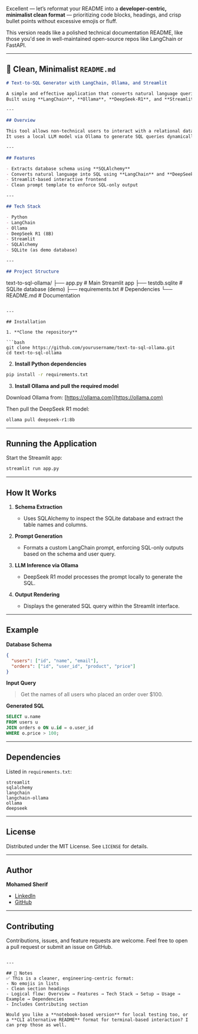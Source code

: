 Excellent — let’s reformat your README into a **developer-centric, minimalist clean format** — prioritizing code blocks, headings, and crisp bullet points without excessive emojis or fluff.

This version reads like a polished technical documentation README, like those you'd see in well-maintained open-source repos like LangChain or FastAPI.

---

## 📄 Clean, Minimalist `README.md`

```markdown
# Text-to-SQL Generator with LangChain, Ollama, and Streamlit

A simple and effective application that converts natural language queries into SQL statements.  
Built using **LangChain**, **Ollama**, **DeepSeek-R1**, and **Streamlit** for a lightweight, local, and explainable workflow.

---

## Overview

This tool allows non-technical users to interact with a relational database by describing the data they need in natural language.  
It uses a local LLM model via Ollama to generate SQL queries dynamically, based on the live database schema.

---

## Features

- Extracts database schema using **SQLAlchemy**
- Converts natural language into SQL using **LangChain** and **DeepSeek-R1**
- Streamlit-based interactive frontend
- Clean prompt template to enforce SQL-only output

---

## Tech Stack

- Python
- LangChain
- Ollama
- DeepSeek R1 (8B)
- Streamlit
- SQLAlchemy
- SQLite (as demo database)

---

## Project Structure

```

text-to-sql-ollama/
├── app.py               # Main Streamlit app
├── testdb.sqlite        # SQLite database (demo)
├── requirements.txt     # Dependencies
└── README.md            # Documentation

````

---

## Installation

1. **Clone the repository**

```bash
git clone https://github.com/yourusername/text-to-sql-ollama.git
cd text-to-sql-ollama
````

2. **Install Python dependencies**

```bash
pip install -r requirements.txt
```

3. **Install Ollama and pull the required model**

Download Ollama from: [https://ollama.com](https://ollama.com)

Then pull the DeepSeek R1 model:

```bash
ollama pull deepseek-r1:8b
```

---

## Running the Application

Start the Streamlit app:

```bash
streamlit run app.py
```

---

## How It Works

1. **Schema Extraction**

   * Uses SQLAlchemy to inspect the SQLite database and extract the table names and columns.

2. **Prompt Generation**

   * Formats a custom LangChain prompt, enforcing SQL-only outputs based on the schema and user query.

3. **LLM Inference via Ollama**

   * DeepSeek R1 model processes the prompt locally to generate the SQL.

4. **Output Rendering**

   * Displays the generated SQL query within the Streamlit interface.

---

## Example

**Database Schema**

```json
{
  "users": ["id", "name", "email"],
  "orders": ["id", "user_id", "product", "price"]
}
```

**Input Query**

> Get the names of all users who placed an order over \$100.

**Generated SQL**

```sql
SELECT u.name
FROM users u
JOIN orders o ON u.id = o.user_id
WHERE o.price > 100;
```

---

## Dependencies

Listed in `requirements.txt`:

```
streamlit
sqlalchemy
langchain
langchain-ollama
ollama
deepseek
```

---

## License

Distributed under the MIT License. See `LICENSE` for details.

---

## Author

**Mohamed Sherif**

* [LinkedIn](https://www.linkedin.com/in/mohamed-sherif-35a488195/)
* [GitHub](https://github.com/Avatar2001)

---

## Contributing

Contributions, issues, and feature requests are welcome.
Feel free to open a pull request or submit an issue on GitHub.

```

---

## 📌 Notes  
✅ This is a cleaner, engineering-centric format:  
- No emojis in lists  
- Clean section headings  
- Logical flow: Overview → Features → Tech Stack → Setup → Usage → Example → Dependencies  
- Includes Contributing section  

Would you like a **notebook-based version** for local testing too, or a **CLI alternative README** format for terminal-based interaction? I can prep those as well.
```
